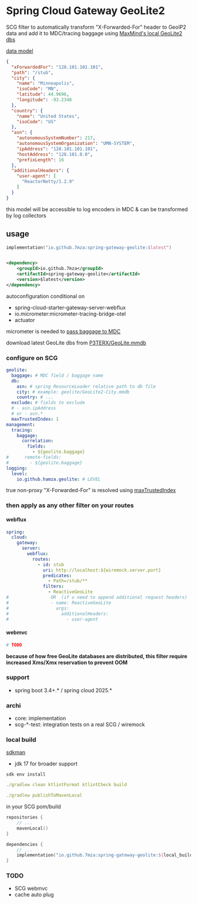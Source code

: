 # Spring Cloud Gateway GeoLite2

SCG filter to automatically transform "X-Forwarded-For" header to GeoIP2 data and add it to MDC/tracing baggage
using [MaxMind's local GeoLite2 dbs](https://github.com/P3TERX/GeoLite.mmdb)

[data model](./core/src/main/kotlin/io/github/hamza/geolite/Models.kt)

```json
{
  "xForwardedFor": "128.101.101.101",
  "path": "/stub",
  "city": {
    "name": "Minneapolis",
    "isoCode": "MN",
    "latitude": 44.9696,
    "longitude": -93.2348
  },
  "country": {
    "name": "United States",
    "isoCode": "US"
  },
  "asn": {
    "autonomousSystemNumber": 217,
    "autonomousSystemOrganization": "UMN-SYSTEM",
    "ipAddress": "128.101.101.101",
    "hostAddress": "128.101.0.0",
    "prefixLength": 16
  },
  "additionalHeaders": {
    "user-agent": [
      "ReactorNetty/1.2.9"
    ]
  }
}
```

this model will be accessible to log encoders in MDC & can be transformed by log collectors

## usage

```kotlin
implementation("io.github.7mza:spring-gateway-geolite:$latest")
```

```xml

<dependency>
    <groupId>io.github.7mza</groupId>
    <artifactId>spring-gateway-geolite</artifactId>
    <version>$latest</version>
</dependency>
```

autoconfiguration conditional on

* spring-cloud-starter-gateway-server-webflux
* io.micrometer:micrometer-tracing-bridge-otel
* actuator

micrometer is needed to [pass baggage to
MDC](https://docs.spring.io/spring-boot/reference/actuator/tracing.html#actuator.micrometer-tracing.baggage)

download latest GeoLite dbs from [P3TERX/GeoLite.mmdb](https://github.com/P3TERX/GeoLite.mmdb)

### configure on SCG

```yaml
geolite:
  baggage: # MDC field / baggage name
  db:
    asn: # spring ResourceLoader relative path to db file
    city: # example: geolite/GeoLite2-City.mmdb
    country: # ...
  exclude: # fields to exclude
  # - asn.ipAddress
  # or - asn.*
  maxTrustedIndex: 1
management:
  tracing:
    baggage:
      correlation:
        fields:
          - ${geolite.baggage}
#      remote-fields:
#        - ${geolite.baggage}
logging:
  level:
    io.github.hamza.geolite: # LEVEL
```

true non-proxy "X-Forwarded-For" is resolved
using [maxTrustedIndex](https://docs.spring.io/spring-cloud-gateway/reference/spring-cloud-gateway-server-webflux/request-predicates-factories.html#modifying-the-way-remote-addresses-are-resolved)

### then apply as any other filter on your routes

#### webflux

```yaml
spring:
  cloud:
    gateway:
      server:
        webflux:
          routes:
            - id: stub
              uri: http://localhost:${wiremock.server.port}
              predicates:
                - Path=/stub/**
              filters:
                - ReactiveGeoLite
#                OR  (if u need to append additional request headers)
#                - name: ReactiveGeoLite
#                  args:
#                    additionalHeaders:
#                      - user-agent
```

#### webmvc

```yml
# TODO
```

**because of how free GeoLite databases are distributed, this filter require increased Xms/Xmx reservation to prevent
OOM**

### support

* spring boot 3.4+.* / spring cloud 2025.*

### archi

* core: implementation
* scg-*-test: integration tests on a real SCG / wiremock

### local build

[sdkman](https://sdkman.io)

* jdk 17 for broader support

```shell
sdk env install
```

```yaml
./gradlew clean ktlintFormat ktlintCheck build
```

```yaml
./gradlew publishToMavenLocal
```

in your SCG pom/build

```kotlin
repositories {
    // ...
    mavenLocal()
}

dependencies {
    // ...
    implementation("io.github.7mza:spring-gateway-geolite:${local_build_version}")
}
```

### TODO

- SCG webmvc
- cache auto plug